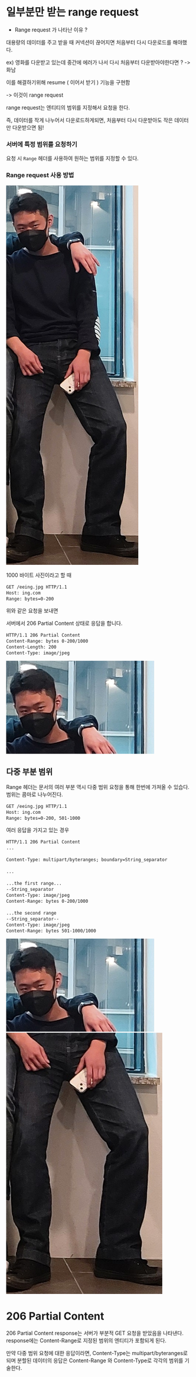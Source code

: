 # 일부분만 받는 range request

- Range request 가 나타난 이유 ?

대용량의 데이터를 주고 받을 때 커넥션이 끊어지면 처음부터 다시 다운로드를 해야했다.

ex) 영화를 다운받고 있는데 중간에 에러가 나서 다시 처음부터 다운받아야한다면 ? -> 화남

이를 해결하기위해 resume ( 이어서 받기 ) 기능을 구현함

-> 이것이 range request

range request는 엔티티의 범위를 지정해서 요청을 한다.

즉, 데이터를 작게 나누어서 다운로드하게되면, 처음부터 다시 다운받아도 작은 데이터만 다운받으면 됨! 

### 서버에 특정 범위를 요청하기

요청 시 `Range` 헤더를 사용하여 원하는 범위를 지정할 수 있다.

### Range request 사용 방법

![eeing.png](image/eeing.jpeg)

1000 바이트 사진이라고 할 때
```
GET /eeing.jpg HTTP/1.1
Host: ing.com
Range: bytes=0-200
```
위와 같은 요청을 보내면

서버에서 206 Partial Content 상태로 응답을 합니다.
```
HTTP/1.1 206 Partial Content
Content-Range: bytes 0-200/1000
Content-Length: 200
Content-Type: image/jpeg
```
![ing.png](image/ing.jpeg)


## 다중 부분 범위

Range 헤더는 문서의 여러 부분 역시 다중 범위 요청을 통해 한번에 가져올 수 있습다. 범위는 콤마로 나누어진다.
```
GET /eeing.jpg HTTP/1.1
Host: ing.com
Range: bytes=0-200, 501-1000
```

여러 응답을 가지고 있는 경우
```
HTTP/1.1 206 Partial Content
...

Content-Type: multipart/byteranges; boundary=String_separator

...

...the first range...
--String_separator
Content-Type: image/jpeg
Content-Range: bytes 0-200/1000

...the second range
--String_separator--
Content-Type: image/jpeg
Content-Range: bytes 501-1000/1000
```
![ing.png](image/ing.jpeg)
![ing.png](image/ingleg.jpeg)

# 206 Partial Content
206 Partial Content response는 서버가 부분적 GET 요청을 받았음을 나타낸다.
response에는 Content-Range로 지정된 범위의 엔티티가 포함되게 된다.

만약 다중 범위 요청에 대한 응답이라면, Content-Type는 multipart/byteranges로 되며 
분할된 데이터의 응답은 Content-Range 와 Content-Type로 각각의 범위를 기술한다.

